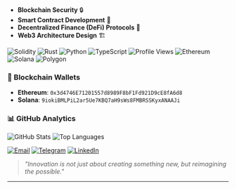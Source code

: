 - **Blockchain Security** 🔒
- **Smart Contract Development** 📝
- **Decentralized Finance (DeFi) Protocols** 💸
- **Web3 Architecture Design** 🏗️

![Solidity](https://img.shields.io/badge/Solidity-363636?style=for-the-badge&logo=solidity&logoColor=white)
![Rust](https://img.shields.io/badge/Rust-000000?style=for-the-badge&logo=rust&logoColor=white)
![Python](https://img.shields.io/badge/Python-3776AB?style=for-the-badge&logo=python&logoColor=white)
![TypeScript](https://img.shields.io/badge/TypeScript-007ACC?style=for-the-badge&logo=typescript&logoColor=white)
![Profile Views](https://komarev.com/ghpvc/?username=likhonsh3ikh&style=for-the-badge&color=blueviolet)
![Ethereum](https://img.shields.io/badge/Ethereum-3C3C3D?style=for-the-badge&logo=ethereum&logoColor=white)
![Solana](https://img.shields.io/badge/Solana-9945FF?style=for-the-badge&logo=solana&logoColor=white)
![Polygon](https://img.shields.io/badge/Polygon-8247E5?style=for-the-badge&logo=polygon&logoColor=white)

### 🔐 Blockchain Wallets
- **Ethereum**: `0x3d4746E71201557d8989F8bF1Fd921D9cE8fA6d8`
- **Solana**: `9iokiBMLPiL2ar5Ue7KBQ7aH9sWs8FMBRSSKyxANAAJi`

### 📊 GitHub Analytics
![GitHub Stats](https://github-readme-stats.vercel.app/api?username=likhonsh3ikh&show_icons=true&theme=radical)
![Top Languages](https://github-readme-stats.vercel.app/api/top-langs/?username=likhonsh3ikh&layout=compact&theme=radical)

[![Email](https://img.shields.io/badge/Email-D14836?style=for-the-badge&logo=gmail&logoColor=white)](mailto:likhonsh3ikh@icloud.com)
[![Telegram](https://img.shields.io/badge/Telegram-0088CC?style=for-the-badge&logo=telegram&logoColor=white)](https://t.me/likhonsh3ikh)
[![LinkedIn](https://img.shields.io/badge/LinkedIn-0077B5?style=for-the-badge&logo=linkedin&logoColor=white)](https://linkedin.com/in/likhonsh3ikh)

> _"Innovation is not just about creating something new, but reimagining the possible."_

---

